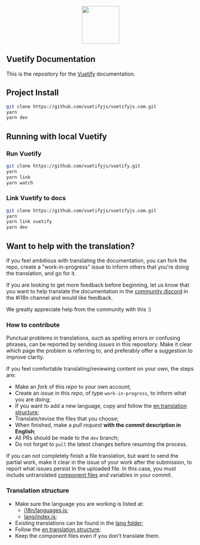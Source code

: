 <p align="center">
  <a href="https://vuetifyjs.com" target="_blank"><img width="100"src="https://vuetifyjs.com/static/doc-images/logo.svg"></a>
</p>

## Vuetify Documentation
<p>This is the repository for the <a href="https://vuetifyjs.com" target="_blank">Vuetify</a> documentation.</p>

## Project Install

``` bash
git clone https://github.com/vuetifyjs/vuetifyjs.com.git
yarn
yarn dev
```

## Running with local Vuetify

### Run Vuetify

``` bash
git clone https://github.com/vuetifyjs/vuetify.git
yarn
yarn link
yarn watch
```

### Link Vuetify to docs

``` bash
git clone https://github.com/vuetifyjs/vuetifyjs.com.git
yarn
yarn link vuetify
yarn dev
```

## Want to help with the translation?

If you feel ambitious with translating the documentation, you can fork the repo, create a "work-in-progress" issue to inform others that you're doing the translation, and go for it.

If you are looking to get more feedback before beginning, let us know that you want to help translate the documentation in the [community discord](https://community.vuetifyjs.com/) in the #i18n channel and would like feedback.

We greatly appreciate help from the community with this :) 

### How to contribute

Punctual problems in translations, such as spelling errors or confusing phrases, can be reported by sending _issues_ in this repository. Make it clear which page the problem is referring to, and preferably offer a suggestion to improve clarity.

If you feel comfortable translating/reviewing content on your own, the steps are:

- Make an _fork_ of this _repo_ to your own account;
- Create an _issue_ in this _repo_, of type `work-in-progress`, to inform what you are doing;
- If you want to add a new language, copy and follow the [en translation structure](https://github.com/vuetifyjs/vuetifyjs.com/tree/master/lang/en);
- Translate/revise the files that you choose;
- When finished, make a _pull request_ **with the _commit_ description in English**;
- All PRs should be made to the `dev` branch;
- Do not forget to `pull` the latest changes before resuming the process.

If you can not completely finish a file translation, but want to send the partial work, make it clear in the _issue_ of your work after the submission, to report what issues persist in the uploaded file. In this case, you must include untranslated [component files](https://github.com/vuetifyjs/vuetifyjs.com/tree/master/lang/en/components) and variables in your commit.

### Translation structure

- Make sure the language you are working is listed at:
  - [i18n/languages.js](https://github.com/vuetifyjs/vuetifyjs.com/blob/master/i18n/languages.js);
  - [lang/index.js](https://github.com/vuetifyjs/vuetifyjs.com/blob/master/lang/index.js);
- Existing translations can be found in the [lang folder](https://github.com/vuetifyjs/vuetifyjs.com/tree/master/lang);
- Follow the [en translation structure](https://github.com/vuetifyjs/vuetifyjs.com/tree/master/lang/en);
- Keep the component files even if you don't translate them.
